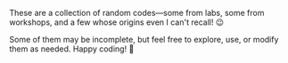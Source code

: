 These are a collection of random codes—some from labs, some from workshops, and a few whose origins even I can't recall! 😉

Some of them may be incomplete, but feel free to explore, use, or modify them as needed. Happy coding! 🚀
